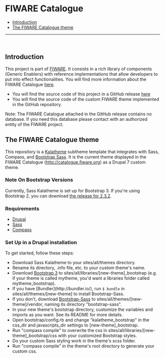# FIWARE Catalogue 

+ [Introduction](#def-introduction)
+ [The FIWARE Catalogue theme](#def-theme)

---

<br>

<a name="def-introduction"></a>

## Introduction

This project is part of [FIWARE](http://fiware.org). It consists in a rich library of components (Generic Enablers) with reference implementations that allow developers to put into effect functionalities. You will find more information about the FIWARE Catalogue [here](https://forge.fiware.org/plugins/mediawiki/wiki/fiware/index.php/Working_with_the_FIWARE_catalogue).

- You will find the source code of this project in a GitHub release [here](https://github.com/ging/fiware-catalogue/releases)
- You will find the source code of the custom FIWARE theme implemented in the GitHub repository.  

Note: The FIWARE Catalogue attached in the GitHub release contains no database. If you need this database please contact with an authorized entity of the FIWARE project. 

<a name="def-theme"></a>

## The FIWARE Catalogue theme
This repository is a [Kalatheme](https://drupal.org/project/kalatheme) subtheme template that integrates with Sass, Compass, and [Bootstrap Sass](https://github.com/thomas-mcdonald/bootstrap-sass). It is the current theme displayed in the FIWARE Catalogue (http://catalogue.fiware.org) as a Drupal 7 custom theme.  

### Note On Bootstrap Versions
Currently, Sass Kalatheme is set up for Bootstrap 3. If you're using Bootstrap 2, you can download [the release for 2.3.2](https://github.com/kalamuna/sass_kalatheme/releases/tag/2.3.2).

### Requirements
* [Drupal](https://www.drupal.org/)
* [Sass](http://sass-lang.com/)
* [Compass](http://compass-style.org/)

### Set Up in a Drupal installation
To get started, follow these steps:
* Download Sass Kalatheme to your sites/all/themes directory.
* Rename its directory, .info file, etc. to your custom theme's name.
* Download [Bootstrap 3](http://getbootstrap.com/) to sites/all/libraries/[new-theme]\_bootstrap (e.g. if your theme is called mytheme, you'd want a libraries folder called mytheme\_bootstrap).
* If you have [Bundler](http://bu<a name="def-theme"></a>ndler.io/), run `$ bundle` in sites/all/themes/[new-theme] to install Bootstrap-Sass.
* If you don't, download [Bootstrap-Sass](https://github.com/thomas-mcdonald/bootstrap-sass/releases/tag/v3.0.3.0) to sites/all/themes/[new-theme]/vendor, naming its directory "bootstrap-sass".
* In your new theme's bootstrap directory, customize the variables and imports as you want. See its README for more details.
* Open bootstrap/config.rb and change "kalatheme_bootstrap" in the css_dir and javascripts_dir settings to [new-theme]_bootstrap.
* Run "compass compile" to overwrite the css in sites/all/libraries/[new-theme]_bootstrap/css with your customized Bootstrap styles.
* Do your custom Sass styling work in the theme's scss folder.
* Run "compass compile" in the theme's root directory to generate your custom css.




